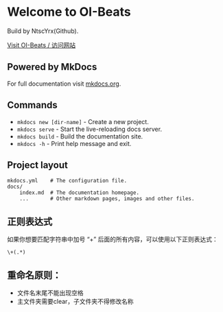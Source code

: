 # Welcome to OI-Beats

Build by NtscYrx(Github).

[Visit OI-Beats / 访问网站](https://ntsc-yrx.github.io/oi-beats/site/)


## Powered by MkDocs

For full documentation visit [mkdocs.org](https://www.mkdocs.org).

## Commands

* `mkdocs new [dir-name]` - Create a new project.
* `mkdocs serve` - Start the live-reloading docs server.
* `mkdocs build` - Build the documentation site.
* `mkdocs -h` - Print help message and exit.

## Project layout

    mkdocs.yml    # The configuration file.
    docs/
        index.md  # The documentation homepage.
        ...       # Other markdown pages, images and other files.

## 正则表达式

如果你想要匹配字符串中加号 “+” 后面的所有内容，可以使用以下正则表达式：

```
\+(.*)
```

## 重命名原则：

- 文件名末尾不能出现空格
- 主文件夹需要clear，子文件夹不得修改名称